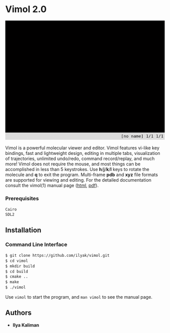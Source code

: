 # Vimol 2.0

![intro](intro.gif)

Vimol is a powerful molecular viewer and editor. Vimol features
vi-like key bindings, fast and lightweight design, editing in multiple tabs,
visualization of trajectories, unlimited undo/redo, command record/replay,
and much more!
Vimol does not require the mouse, and most things
can be accomplished in less than 5 keystrokes. Use **h**/**j**/**k**/**l**
keys to rotate the molecule and **q** to exit the program.
Multi-frame **pdb** and **xyz** file formats are supported for viewing
and editing.
For the detailed documentation consult the vimol(1) manual
page ([html](https://vimol.github.io/vimol.1.html),
[pdf](https://vimol.github.io/vimol.1.pdf)).


### Prerequisites

```
Cairo
SDL2
```


## Installation
### Command Line Interface

```sh
$ git clone https://github.com/ilyak/vimol.git
$ cd vimol
$ mkdir build
$ cd build
$ cmake ..
$ make
$ ./vimol
```

Use `vimol` to start the program, and `man vimol` to see the manual page.


## Authors

* **Ilya Kaliman**
